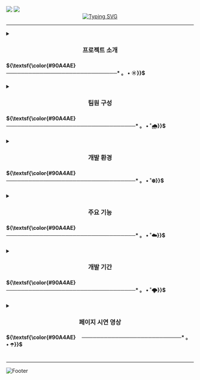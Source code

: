 <link rel="preconnect" href="https://fonts.googleapis.com">
<link rel="preconnect" href="https://fonts.gstatic.com" crossorigin>
<link href="https://fonts.googleapis.com/css2?family=Hahmlet:wght@100..900&display=swap" rel="stylesheet">
<img src="https://capsule-render.vercel.app/api?type=waving&color=0:134B70,100:508C9B&height=180&section=header&fontSize=50" />
<img src="https://capsule-render.vercel.app/api?type=venom&color=EEEEEE&font=Hahmlet&height=150&section=header&text=재난안전포털𝐍𝐎.𝟏&fontSize=40" />

    



<div align ="center">
<a href="https://git.io/typing-svg"><img src="https://readme-typing-svg.demolab.com?font=Franklin Gothic Medium&pause=1000&random=false&color=546E7A&width=435&lines=　 　 𝑨 𝑫𝒊𝒔𝒂𝒔𝒕𝒆𝒓 𝑭𝒐𝒓𝒆𝒄𝒂𝒔𝒕𝒊𝒏𝒈 𝑾𝒆𝒃𝒔𝒊𝒕𝒆" alt="Typing SVG" /></a>
</div>

***

<details>
<summary>
<h3 align="center"> 프로젝트 소개 <h4>${\textsf{\color{#90A4AE} ㅤ──────────────────────────────* 。 • ☀️}}$  </h4> </h3>
</summary>
<h4>• 프로젝트 주제   : 재난 예보 시스템</h4> <br>
<h4>• 조이름         : 재난탈출 넘버원</h4><br>
<h4>• 기간            : 2024.07.01 ~ 2024.08.26</h4><br>
<h4>• 프로젝트 배경     :<br><br> -- 최근 기후 변화와 자연재해 빈도가 증가하면서 재난 예보 시스템의 필요성이 대두되고 있어, <br>재난문자 서비스가 운영되고 있지만 재난상황의 구체적 위험도나, 재난에 대처하는 요령 및 대피소 정보는 따로 검색해야 아는 불편함이 있음을 확인 하였다.<br><br>
-- 재난 발생 시 신속하고 정확한 정보 제공은 인명 구조와 피해 최소화에 매우 중요하기 때문에 발생한 재난상황의 파악 및 대처를 위한 정보를 한번에 사용자의 위치및 재난에 맞춰 제공하는 서비스가 필요하다고 판단하였다.
</h4><br>
<h4>• 참고 사이트  : <a href="https://www.safekorea.go.kr/idsiSFK/neo/main/main.html">국민재난안전포털</a></h4> <br>
</details>   

 <details>
<summary>
<h3 align="center"> 팀원 구성 <h4>${\textsf{\color{#90A4AE}　　　───────────────────────────────────* 。 • ˚🌧️}}$  </h4></h3>
</summary>
<table>
  <tr>
    <th>ＮＡＭＥ</th>
    <th>ＥＭＡＩＬ</th>
  </tr>
  <tr>
    <td>이성연</td>
    <td>dltjddus88@gmail.com</td>
  </tr>
  <tr>
    <td>김승준</td>
    <td>tmdwns520@gmail.com</td>
  </tr>
  <tr>
    <td>최진서</td>
    <td>ddswlstj@naver.com</td>
  </tr>
  <tr>
    <td>황찬호</td>
    <td>ckdgh9497@gmail.com</td>
  </tr>
    <tr>
    <td>황혜원</td>
    <td>hhyew1215@naver.com</td>
  </tr>
</table>
 </details>



<details>
<summary>
<h3 align="center"> 개발 환경 <h4>${\textsf{\color{#90A4AE}　───────────────────────────────────* 。 • ˚❄️}}$  </h4> </h3>
</summary>

<div align= "center">
    <h2 style="border-bottom: 1px solid #d8dee4; color: #282d33;"> Tech Stacks </h2> <br> 
    <div style="margin: 0 auto; text-align: center;" align= "center">
          <img src="https://img.shields.io/badge/HTML5-E34F26?style=flat-square&logo=HTML5&logoColor=white">
          <img src="https://img.shields.io/badge/CSS3-1572B6?style=flat-square&logo=CSS3&logoColor=white">
          <img src="https://img.shields.io/badge/Javascript-F7DF1E?style=flat-square&logo=Javascript&logoColor=white"> <img src="https://img.shields.io/badge/jQuery-0769AD?style=flat-square&logo=jQuery&logoColor=white">
          <br/> <img src="https://img.shields.io/badge/Oracle-F80000?style=flat-square&logo=Oracle&logoColor=white"> <img src="https://img.shields.io/badge/Java-007396?style=flat-square&logo=Java&logoColor=white">
          <img src="https://img.shields.io/badge/Spring-6DB33F?style=flat-square&logo=Spring&logoColor=white">
          <img src="https://img.shields.io/badge/Python-3776AB?style=flat-square&logo=Python&logoColor=white"><br>
          <img src="https://img.shields.io/badge/Github-181717?style=flat-square&logo=Github&logoColor=white">
          </div>
    </div>
    

</details>

<details>
<summary>
<h3 align="center"> 주요 기능 <h4>${\textsf{\color{#90A4AE}　───────────────────────────────────* 。 • ˚☁️}}$  </h4> </h3>
</summary>

<h3>${\textsf{\color{#5A72A0}• 사용자 맞춤 정보 제공}}$  </h3>
<strong>⸰ 맞춤형 재난 정보 알림 : </strong>${\textsf{\color{#1A2130} 사용자가 설정한 지역에 따라 맞춤형 재난 정보 알림 기능 제공.}}$<br>
<strong>⸰ 실시간 재난 현황 파악 : </strong> ${\textsf{\color{#1A2130}사용자가 설정한 지역에 대한 실시간 문자를 기반으로 위험도 파악 기능 제공.}}$<br>
<strong>⸰ 재난 그래프 : </strong> ${\textsf{\color{#1A2130}사용자가 설정한 지역에 대한 지역 통계 그래프 제공.}}$<br>

<h3>${\textsf{\color{#5A72A0}• 재난 발생 시 대처 요령}}$  </h3>
<strong>⸰ 재난별 대응 지침 : </strong>${\textsf{\color{#1A2130} 기상특보가 발효되었을 때 각 재난 유형별로 구체적인 대처 요령을 제공.}}$<br>

<h3>${\textsf{\color{#5A72A0}• 가까운 대피소 정보 제공}}$  </h3>
<strong>⸰ 위치 안내 : </strong> ${\textsf{\color{#1A2130} 재난이 발생한 위치를 기반으로 가까운 대피소의 위치를 제공.}}$<br>

<h3>${\textsf{\color{#5A72A0}• 커뮤니티 기능}}$  </h3>
<strong>⸰ 정보 공유 및 제보 : </strong> ${\textsf{\color{#1A2130} 사용자가 재난 정보를 공유하고, 재난 상황을 제보할 수 있는 기능 제공.}}$<br>
<strong>⸰ 경험담 공유 : </strong> ${\textsf{\color{#1A2130}재난 상황에서의 경험담을 공유하여 다른 사용자에게 유용한 정보를 제공.}}$<br>

<h3>${\textsf{\color{#5A72A0}• 재난 종류에 따른 그래프 제공}}$  </h3>
<strong>⸰ 재난 발생 건수 그래프 : </strong> ${\textsf{\color{#1A2130}다양한 재난 유형별로 발생 건수를 시각화하여 제공.}}$<br>
<strong>⸰ 전국 통계 그래프 : </strong> ${\textsf{\color{#1A2130}전국 재난 문자를 통계로 그래프를 시각화,  색을 입혀 한눈에 파악 가능한 지도 제공.  }}$<br>

<h3>${\textsf{\color{#5A72A0}• 재난 관련 뉴스 제공}}$  </h3>
<strong>⸰ 분류별 뉴스 제공 : </strong> ${\textsf{\color{#1A2130}재난에 관련된 최신 뉴스를 재난 유형별로 분류하여 제공. }}$<br>

<h3>${\textsf{\color{#5A72A0}• 재난 훈련 영상 제공}}$  </h3>
<strong>⸰ 재난 훈련 영상 : </strong> ${\textsf{\color{#1A2130}행정 안전부 유튜브 채널과 연동하여 재난 훈련 영상을 제공. 사용자가 재난 대비와 대응 방법을 학습할 수 있도록 지원.}}$<br>

</details>   

<details>
<summary>
<h3 align="center"> 개발 기간 <h4>${\textsf{\color{#90A4AE}　───────────────────────────────────* 。 • ˚🌩️}}$  </h4> </h3>
</summary>
<table>
  <tr>
       <th></th>
      <th>기획</th>
      <th>설계</th>
    <th>개발</th>
    <th>테스트</th>
  </tr>
  <tr>
    <td>기간</td>
    <td>07월 01일 ~ 07월 17일</td>
      <td>07월 18일 ~ 07월 31일</td>
      <td>08월 01일 ~ 08월 20일</td>
      <td>08월 21일 ~ 08월 22일</td>
  </tr>
  <tr>
    <td>내용</td>
    <td>주제선정·wbs·기획서·요구사항정의서</td>
      <td>화면정의서·파일정의서·ERD</td>
       <td>DB구축·소스코딩·웹제작 </td>
       <td>단위테스트·최종테스트 </td>
  </tr>

</table>
</details>   



<details>
<summary>
<h3 align="center"> 페이지 시연 영상 <h4>${\textsf{\color{#90A4AE} ㅤ───────────────────────────* 。 • ☂️}}$  </h4> </h3>
</summary>
<h4>메인</h4>

<h5>비로그인시</h5>
<p align="center">
  <img src="https://github.com/user-attachments/assets/677fcf48-14ea-46e3-be69-18dcfe21f3ee">
</p>


<h5>로그인시</h5>
<p align="center">
  <img src="https://github.com/user-attachments/assets/fc992111-1e71-46b2-a5ea-c5126b7741f5">
</p>


<h4>게시판</h4>

<h5>비로그인시</h5>
<p align="center">
  <img src="https://github.com/user-attachments/assets/66a40a60-e155-4f23-8289-93ddb17bfe12">
</p>


<h5>로그인시</h5>
<p align="center">
  <img src="https://github.com/user-attachments/assets/f48ed795-9848-407c-ae77-ed4943a02d60">
</p>


<h4>훈련영상 및 행동요령</h4>
<p align="center">
  <img src="https://github.com/user-attachments/assets/5ed5a36b-7326-4acf-a9ff-de9169ab01bf">
</p>


<h4>안전뉴스</h4>
<p align="center">
  <img src="https://github.com/user-attachments/assets/3ea60626-b247-4905-926c-58367bbf9831">
</p>


<h4>재난문자</h4>
<p align="center">
  <img src="https://github.com/user-attachments/assets/f5966950-339b-40a6-abc2-a1e62b4b9071">
</p>


<h4>재난 그래프</h4>
<p align="center">
  <img src="https://github.com/user-attachments/assets/bcc3adaa-8885-40ab-a7da-e70039e5c2d5">
</p>


<h4>로그인/회원가입</h4>
<p align="center">
  <img src="https://github.com/user-attachments/assets/be9c2356-8ede-4a6c-b0b3-769398c1e603">
</p>


<h4>아이디/비번찾기</h4>
<p align="center">
  <img src="https://github.com/user-attachments/assets/882052ae-34c3-4c7c-b982-0e287cc778de">
</p>


</details>   


***

![Footer](https://capsule-render.vercel.app/api?type=waving&color=0:508C9B,100:134B70&height=200&section=footer)









